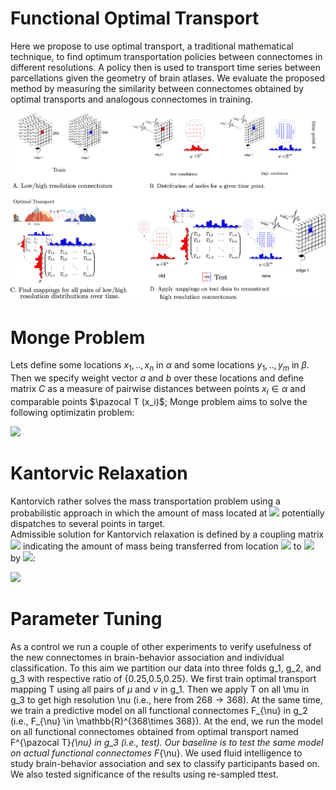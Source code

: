 # Functional Optimal Transport

Here we propose to use optimal transport, a traditional mathematical technique, to find optimum transportation policies between connectomes in different resolutions. A policy then is used to transport time series between parcellations given the geometry of brain atlases.
We evaluate the proposed method by measuring the similarity between connectomes obtained by optimal transports and analogous connectomes in training.

![alt text](fig-1.png)

# Monge Problem
Lets define some locations $x_1,..,x_n$ in $\alpha$ and some locations $y_1,..,y_m$ in $\beta$. Then we specify weight vector $a$ and $b$ over these locations and define matrix $C$ as a measure of pairwise distances between points $x_i \in \alpha$ and comparable points $\pazocal T (x_i)$;
Monge problem aims to solve the following optimizatin problem:

<img src="https://render.githubusercontent.com/render/math?math=\min_{T}\Big\{, \sum_i c(x_i,T(x_i)):T_{\sharp}\alpha =\beta\Big\}">

# Kantorvic Relaxation

Kantorvich rather solves the mass transportation problem using a probabilistic approach in which the amount of mass located at <img src="https://render.githubusercontent.com/render/math?math=x_i"> potentially dispatches to several points in target.  
Admissible solution for Kantorvich relaxation is defined by a coupling matrix <img src="https://render.githubusercontent.com/render/math?math=T\in{R}^{n\times m}"> indicating the amount of mass being transferred from location <img src="https://render.githubusercontent.com/render/math?math=x_i"> to <img src="https://render.githubusercontent.com/render/math?math=y_j"> by <img src="https://render.githubusercontent.com/render/math?math=T_{i,j}">:

<img src="https://render.githubusercontent.com/render/math?math=U(a,b)=\{{T}\in\mathbb{R}^{n\times m}_+:{T}{1}_m =a,{T}^T{1}_n=b\},">

# Parameter Tuning
As a control we run a couple of other experiments to verify usefulness of the new connectomes in brain-behavior association and individual classification.
To this aim we partition our data into three folds g_1, g_2, and g_3 with respective ratio of \{0.25,0.5,0.25\}. 
We first train optimal transport mapping  T using all pairs of $\mu$ and $\nu$ in g_1. 
Then we apply T on all \mu in g_3 to get high resolution \nu (i.e., here from $268 \rightarrow 368$).
At the same time, we train a predictive model on all functional connectomes F_{\nu} in g_2 (i.e., F_{\nu} \in \mathbb{R}^{368\times 368}). 
At the end, we run the model on all functional connectomes obtained from optimal transport named F^{\pazocal T}_{\nu} in g_3 (i.e., test).
Our baseline is to test the same model on actual functional connectomes F_{\nu}.
We used fluid intelligence to study brain-behavior association and sex to classify participants based on.
We also tested significance of the results using re-sampled ttest. 

